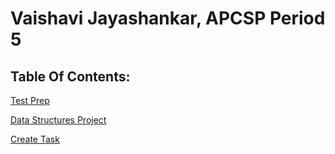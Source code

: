 # Vaishavi Jayashankar, APCSP Period 5

## Table Of Contents:
[Test Prep](https://vaishavijay.github.io/testprep)

[Data Structures Project](https://vaishavijay.github.io/datastructures)

[Create Task](https://vaishavijay.github.io/createtask)
